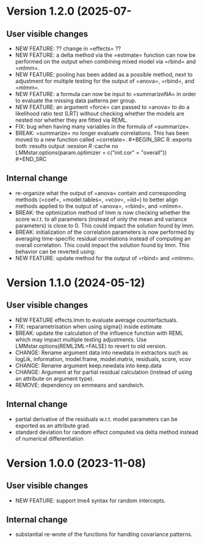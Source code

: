 # Version 1.2.0  (2025-07-
## User visible changes
- NEW FEATURE: ?? change in =effects= ??
- NEW FEATURE: a delta method via the =estimate= function can now be performed on the output when combining mixed model via =rbind= and =mlmm=. 
- NEW FEATURE: pooling has been added as a possible method, next to adjustment for multiple testing for the output of =anova=, =rbind=, and =mlmm=. 
- NEW FEATURE: a formula can now be input to =summarizeNA= in order to evaluate the missing data patterns per group.
- NEW FEATURE: an argument =force= can passed to =anova= to do a likelihood ratio test (LRT) without checking whether the models are nested nor whether they are fitted via REML.
- FIX: bug when having many variables in the formula of =summarize=.
- BREAK: =summarize= no longer evaluate correlations. This has been moved to a new function called =correlate=. 
#+BEGIN_SRC R :exports both :results output :session *R* :cache no
LMMstar.options(param.optimizer = c("init.cor" = "overall"))
#+END_SRC

## Internal change
- re-organize what the output of =anova= contain and corresponding methods (=coef=, =model.tables=, =vcov=, =iid=) to better align methods applied to the output of =anova=, =rbind=, and =mlmm=.
- BREAK: the optimization method of lmm is now checking whether the score w.r.t. to all parameters (instead of only the mean and variance parameters) is close to 0. This could impact the solution found by lmm.
- BREAK: initialization of the correlation parameters is now performed by averaging time-specific residual correlations instead of computing an overall correlation. This could impact the solution found by lmm. This behavior can be reverted using:
- NEW FEATURE: update method for the output of =rbind= and =mlmm=.


# Version 1.1.0  (2024-05-12)
## User visible changes
   - NEW FEATURE effects.lmm to evaluate average counterfactuals.
   - FIX: reparametrisation when using sigma() inside estimate
   - BREAK: update the calculation of the influence function with REML which may impact multiple testing adjustments. Use LMMstar.options(REML2ML=FALSE) to revert to old version.
   - CHANGE: Rename argument data into newdata in extractors such as logLik, information, model.frame, model.matrix, residuals, score, vcov
   - CHANGE: Rename argument keep.newdata into keep.data
   - CHANGE: Argument at for partial residual calculation (instead of using an attribute on argument type).
   - REMOVE: dependency on emmeans and sandwich.

## Internal change
   - partial derivative of the residuals w.r.t. model parameters can be exported as an attribute grad.
   - standard deviation for random effect computed via delta method instead of numerical differentiation


# Version 1.0.0 (2023-11-08)
## User visible changes
   - NEW FEATURE: support lme4 syntax for random intercepts.

## Internal change
   - substantial re-wrote of the functions for handling covariance patterns.

